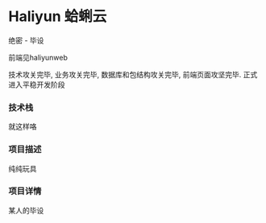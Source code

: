 # Haliyun 蛤蜊云

绝密 - 毕设

前端见haliyunweb

技术攻关完毕, 业务攻关完毕, 数据库和包结构攻关完毕, 前端页面攻坚完毕. 正式进入平稳开发阶段

### 技术栈

就这样咯

### 项目描述

纯纯玩具

### 项目详情

某人的毕设

